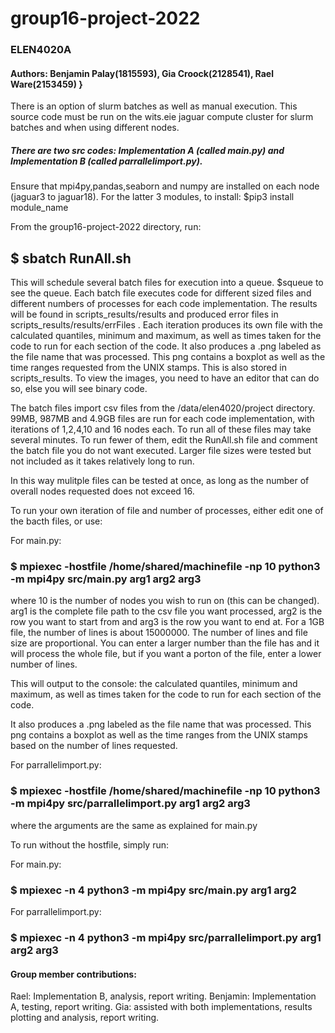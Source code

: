 # group16-project-2022
### ELEN4020A
#### Authors: Benjamin Palay(1815593), Gia Croock(2128541), Rael Ware(2153459) }

There is an option of slurm batches as well as manual execution. 
This source code must be run on the wits.eie jaguar compute cluster for slurm batches and when using different nodes. 

##### There are two src codes: Implementation A (called main.py) and Implementation B (called parrallelimport.py).

Ensure that mpi4py,pandas,seaborn and numpy are installed on each node (jaguar3 to jaguar18). For the latter 3 modules, to install: $pip3 install module_name

From the group16-project-2022 directory, run:

## $ sbatch RunAll.sh

This will schedule several batch files for execution into a queue. $squeue to see the queue. 
Each batch file executes code for different sized files and different numbers of processes for each code implementation. The results will be found in scripts_results/results and produced error files in scripts_results/results/errFiles . Each iteration produces its own file with the calculated quantiles, minimum and maximum, as well as times taken for the code to run for each section of the code. It also produces a .png labeled as the file name that was processed. This png contains a boxplot as well as the time ranges requested from the UNIX stamps. This is also stored in scripts_results. To view the images, you need to have an editor that can do so, else you will see binary code. 

The batch files import csv files from the /data/elen4020/project directory. 99MB, 987MB and 4.9GB files are run for each code implementation, with iterations of 1,2,4,10 and 16 nodes each. To run all of these files may take several minutes. To run fewer of them, edit the RunAll.sh file and comment the batch file you do not want executed. Larger file sizes were tested but not included as it takes relatively long to run. 

In this way mulitple files can be tested at once, as long as the number of overall nodes requested does not exceed 16.

To run your own iteration of file and number of processes, either edit one of the bacth files, or use:

For main.py:

 ### $ mpiexec -hostfile /home/shared/machinefile -np 10 python3 -m mpi4py src/main.py arg1 arg2 arg3

where 10 is the number of nodes you wish to run on (this can be changed). arg1 is the complete file path to the csv file you want processed, arg2 is the row you want to start from and arg3 is the row you want to end at. For a 1GB file, the number of lines is about 15000000. The number of lines and file size are proportional. You can enter a larger number than the file has and it will process the whole file, but if you want a porton of the file, enter a lower number of lines. 

This will output to the console: the calculated quantiles, minimum and maximum, as well as times taken for the code to run for each section of the code.

It also produces a .png labeled as the file name that was processed. This png contains a boxplot as well as the time ranges from the UNIX stamps based on the number of lines requested.

For parrallelimport.py:

 ### $ mpiexec -hostfile /home/shared/machinefile -np 10 python3 -m mpi4py src/parrallelimport.py arg1 arg2 arg3

 where the arguments are the same as explained for main.py

 To run without the hostfile, simply run:

For main.py:
 ### $ mpiexec -n 4 python3 -m mpi4py src/main.py arg1 arg2
 
For parrallelimport.py:
 ### $ mpiexec -n 4 python3 -m mpi4py src/parrallelimport.py arg1 arg2 arg3
 
 #### Group member contributions:
 Rael: Implementation B, analysis, report writing. 
 Benjamin: Implementation A, testing, report writing. 
 Gia: assisted with both implementations, results plotting and analysis, report writing.
